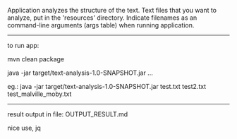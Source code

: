 Application analyzes the structure of the text.
Text files that you want to analyze, put in the 'resources' directory.
Indicate filenames as an command-line arguments (args table) when running application.

***

to run app:

mvn clean package

java -jar target/text-analysis-1.0-SNAPSHOT.jar <file1> <file2> ...

eg.: java -jar target/text-analysis-1.0-SNAPSHOT.jar test.txt test2.txt test_malville_moby.txt

***

result output in file: OUTPUT_RESULT.md

nice use,
jq
